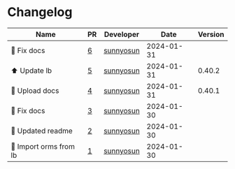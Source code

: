 # Changelog

<!-- prettier-ignore -->
Name | PR | Developer | Date | Version
--- | --- | --- | --- | ---
💚 Fix docs | [6](https://github.com/laminlabs/bionty/pull/6) | [sunnyosun](https://github.com/sunnyosun) | 2024-01-31 |
⬆️ Update lb | [5](https://github.com/laminlabs/bionty/pull/5) | [sunnyosun](https://github.com/sunnyosun) | 2024-01-31 | 0.40.2
👷 Upload docs | [4](https://github.com/laminlabs/bionty/pull/4) | [sunnyosun](https://github.com/sunnyosun) | 2024-01-31 | 0.40.1
💚 Fix docs | [3](https://github.com/laminlabs/bionty/pull/3) | [sunnyosun](https://github.com/sunnyosun) | 2024-01-30 |
📝 Updated readme | [2](https://github.com/laminlabs/bionty/pull/2) | [sunnyosun](https://github.com/sunnyosun) | 2024-01-30 |
🎨 Import orms from lb | [1](https://github.com/laminlabs/bionty/pull/1) | [sunnyosun](https://github.com/sunnyosun) | 2024-01-30 |

